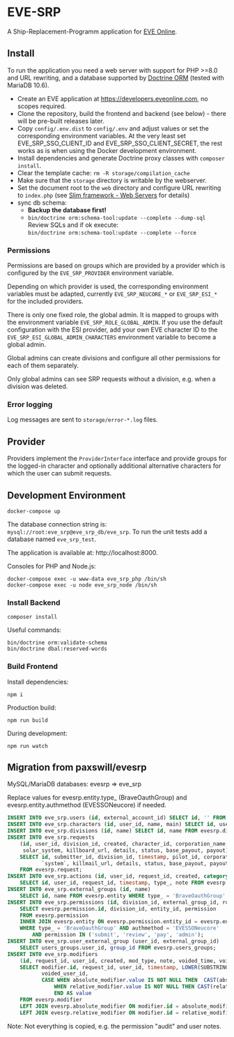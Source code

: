 # EVE-SRP

A Ship-Replacement-Programm application for [EVE Online](https://www.eveonline.com).

## Install

To run the application you need a web server with support for PHP >=8.0 and URL rewriting, and a database supported by 
[Doctrine ORM](https://www.doctrine-project.org/projects/doctrine-orm/en/latest/index.html) 
(tested with MariaDB 10.6).

- Create an EVE application at https://developers.eveonline.com, no scopes required.
- Clone the repository, build the frontend and backend (see below) - there will be pre-built releases later.
- Copy `config/.env.dist` to `config/.env` and adjust values or set the corresponding environment variables.
  At the very least set EVE_SRP_SSO_CLIENT_ID and EVE_SRP_SSO_CLIENT_SECRET, the rest works as is when using the
  Docker development environment.
- Install dependencies and generate Doctrine proxy classes with `composer install`.
- Clear the template cache: `rm -R storage/compilation_cache`
- Make sure that the `storage` directory is writable by the webserver.
- Set the document root to the `web` directory and configure URL rewriting to `index.php` (see
  [Slim framework - Web Servers](https://www.slimframework.com/docs/v4/start/web-servers.html) for details)
- sync db schema:
  - **Backup the database first!**
  - `bin/doctrine orm:schema-tool:update --complete --dump-sql`  
    Review SQLs and if ok execute:  
    `bin/doctrine orm:schema-tool:update --complete --force`

### Permissions

Permissions are based on groups which are provided by a provider which is configured by the
`EVE_SRP_PROVIDER` environment variable.

Depending on which provider is used, the corresponding environment variables must be adapted, currently 
`EVE_SRP_NEUCORE_*` or `EVE_SRP_ESI_*` for the included providers.

There is only one fixed role, the global admin. It is mapped to groups with the environment variable
`EVE_SRP_ROLE_GLOBAL_ADMIN`. If you use the default configuration with the ESI provider, add your own EVE character 
ID to the `EVE_SRP_ESI_GLOBAL_ADMIN_CHARACTERS` environment variable to become a global admin.

Global admins can create divisions and configure all other permissions for each of them separately.

Only global admins can see SRP requests without a division, e.g. when a division was deleted.

### Error logging

Log messages are sent to `storage/error-*.log` files.

## Provider

Providers implement the `ProviderInterface` interface and provide groups for the logged-in character and 
optionally additional alternative characters for which the user can submit requests.

## Development Environment

```
docker-compose up
```

The database connection string is: `mysql://root:eve_srp@eve_srp_db/eve_srp`. To run the unit tests add a
database named `eve_srp_test`.

The application is available at: http://localhost:8000.

Consoles for PHP and Node.js:
```
docker-compose exec -u www-data eve_srp_php /bin/sh
docker-compose exec -u node eve_srp_node /bin/sh
```

### Install Backend

```
composer install
```

Useful commands:
```
bin/doctrine orm:validate-schema
bin/doctrine dbal:reserved-words
```

### Build Frontend

Install dependencies:
```
npm i
```

Production build:
```
npm run build
```

During development:
```
npm run watch
```

## Migration from paxswill/evesrp

MySQL/MariaDB databases: evesrp => eve_srp

Replace values for evesrp.entity.type_ (BraveOauthGroup) and evesrp.entity.authmethod (EVESSONeucore) if needed.

```sql
INSERT INTO eve_srp.users (id, external_account_id) SELECT id, '' FROM evesrp.user;
INSERT INTO eve_srp.characters (id, user_id, name, main) SELECT id, user_id, name, 0 FROM evesrp.pilot;
INSERT INTO eve_srp.divisions (id, name) SELECT id, name FROM evesrp.division;
INSERT INTO eve_srp.requests
    (id, user_id, division_id, created, character_id, corporation_name, alliance_name, ship, kill_time, 
     solar_system, killboard_url, details, status, base_payout, payout)
    SELECT id, submitter_id, division_id, timestamp, pilot_id, corporation, alliance, ship_type, kill_timestamp, 
           `system`, killmail_url, details, status, base_payout, payout
    FROM evesrp.request;
INSERT INTO eve_srp.actions (id, user_id, request_id, created, category, note)
    SELECT id, user_id, request_id, timestamp, type_, note FROM evesrp.action;
INSERT INTO eve_srp.external_groups (id, name)
    SELECT id, name FROM evesrp.entity WHERE type_ = 'BraveOauthGroup' AND authmethod = 'EVESSONeucore';
INSERT INTO eve_srp.permissions (id, division_id, external_group_id, role_name)
    SELECT evesrp.permission.id, division_id, entity_id, permission
    FROM evesrp.permission
    INNER JOIN evesrp.entity ON evesrp.permission.entity_id = evesrp.entity.id
    WHERE type_ = 'BraveOauthGroup' AND authmethod = 'EVESSONeucore'
        AND permission IN ('submit', 'review', 'pay', 'admin');
INSERT INTO eve_srp.user_external_group (user_id, external_group_id)
    SELECT users_groups.user_id, group_id FROM evesrp.users_groups;
INSERT INTO eve_srp.modifiers 
    (id, request_id, user_id, created, mod_type, note, voided_time, voided_user_id, mod_value)
    SELECT modifier.id, request_id, user_id, timestamp, LOWER(SUBSTRING(_type, 1, 8)), note, voided_timestamp, 
           voided_user_id,
           CASE WHEN absolute_modifier.value IS NOT NULL THEN  CAST(absolute_modifier.value AS SIGNED) 
               WHEN relative_modifier.value IS NOT NULL THEN CAST(relative_modifier.value * 100 AS SIGNED) 
               END AS value
    FROM evesrp.modifier
    LEFT JOIN evesrp.absolute_modifier ON modifier.id = absolute_modifier.id
    LEFT JOIN evesrp.relative_modifier ON modifier.id = relative_modifier.id;
```

Note: Not everything is copied, e.g. the permission "audit" and user notes.
